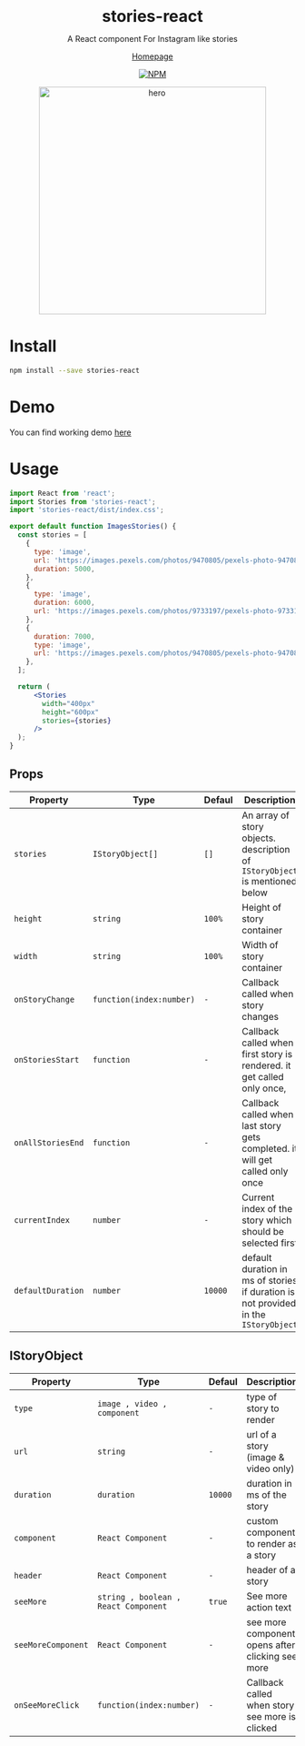 <h1 style="margin: 0" align="center">stories-react</h1>
<p align="center">A React component For Instagram like stories</p>

<p align="center"><a href="https://hannadrehman.github.io/stories-react/">Homepage</a>

<div align="center">
  <a href="https://www.npmjs.com/package/react-insta-stories">
    <img alt="NPM" src="https://img.shields.io/npm/v/stories-react" />
  </a>
</div>

<p align="center">
<img alt="hero" src="https://i.imgur.com/q3Y4ApR.png" width="400">
</p>

# Install
```sh
npm install --save stories-react
```

# Demo

You can find working demo [here](https://hannadrehman.github.io/stories-react/)

# Usage

```jsx
import React from 'react';
import Stories from 'stories-react';
import 'stories-react/dist/index.css';

export default function ImagesStories() {
  const stories = [
    {
      type: 'image',
      url: 'https://images.pexels.com/photos/9470805/pexels-photo-9470805.jpeg?w=300',
      duration: 5000,
    },
    {
      type: 'image',
      duration: 6000,
      url: 'https://images.pexels.com/photos/9733197/pexels-photo-9733197.jpeg?w=300',
    },
    {
      duration: 7000,
      type: 'image',
      url: 'https://images.pexels.com/photos/9470805/pexels-photo-9470805.jpeg?w=300',
    },
  ];

  return (
      <Stories
        width="400px"
        height="600px"
        stories={stories}
      />
  );
}
```


## Props


| Property                 | Type                          | Defaul        | Description                                                                             |
| ------------------------ | ------------------------------| --------------| --------------------------------------------------------------------------------------- |
| `stories`                | `IStoryObject[]`              | `[]`          |  An array of story objects. description of `IStoryObject` is mentioned below            |
| `height`                 | `string`                      | `100%`        |  Height of story container                                                              |
| `width`                  | `string`                      | `100%`        |  Width of story container                                                               |
| `onStoryChange`          | `function(index:number)`      | `-`           |  Callback called when story changes                                                     |
| `onStoriesStart`         | `function`                    | `-`           |  Callback called when first story is rendered. it get called only once,                 |
| `onAllStoriesEnd`        | `function`                    | `-`           |  Callback called when last story gets completed. it will get called only once           |
| `currentIndex`           | `number`                      | `-`           |  Current index of the story which should be selected first                              |
| `defaultDuration`        | `number`                      |  `10000`      |  default duration in ms of stories if duration is not provided in the `IStoryObject`    |

## IStoryObject

| Property              | Type                                 | Defaul       | Description                                                 |
| --------------------- |--------------------------------------| -------------| ------------------------------------------------------------|
| `type`                | `image , video , component`          | `-`          |  type of story to render                                    |
| `url`                 | `string`                             | `-`          |  url of a story (image & video only)                        |
| `duration`            | `duration`                           | `10000`      |  duration in ms of the story                                |
| `component`           | `React Component`                    | `-`          |  custom component to render as a story                      |
| `header`              | `React Component`                    | `-`          |  header of a story                                          |
| `seeMore`             | `string , boolean , React Component` | `true`       |  See more action text                                       |
| `seeMoreComponent`    | `React Component`                    | `-`          |  see more component opens after clicking see more           |
| `onSeeMoreClick`      | `function(index:number)`             | `-`          |  Callback called when story see more is clicked                                                     |


